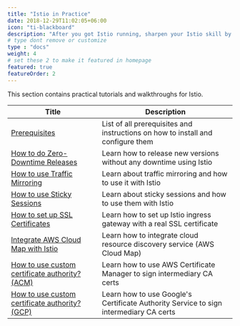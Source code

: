 ```yaml
---
title: "Istio in Practice"
date: 2018-12-29T11:02:05+06:00
icon: "ti-blackboard"
description: "After you got Istio running, sharpen your Istio skill by following these tutorials."
# type dont remove or customize
type : "docs"
weight: 4
# set these 2 to make it featured in homepage
featured: true
featureOrder: 2
---
```


This section contains practical tutorials and walkthroughs for Istio.


| Title | Description |
| --- | --- |
| [Prerequisites](/istio-in-practice/prerequisites) | List of all prerequisites and instructions on how to install and configure them |
| [How to do Zero-Downtime Releases](/istio-in-practice/zero-downtime-releases) | Learn how to release new versions without any downtime using Istio |
| [How to use Traffic Mirroring](/istio-in-practice/traffic-mirroring) | Learn about traffic mirroring and how to use it with Istio |
| [How to use Sticky Sessions](/istio-in-practice/sticky-sessions) | Learn about sticky sessions and how to use them with Istio |
| [How to set up SSL Certificates](/istio-in-practice/setting-up-ssl-certs) | Learn how to set up Istio ingress gateway with a real SSL certificate |
| [Integrate AWS Cloud Map with Istio](/istio-in-practice/aws-cloudmap-integration) | Learn how to integrate cloud resource discovery service (AWS Cloud Map) |
| [How to use custom certificate authority? (ACM)](/istio-in-practice/custom-ca-aws) | Learn how to use AWS Certificate Manager to sign intermediary CA certs |
| [How to use custom certificate authority? (GCP)](/istio-in-practice/custom-ca-gcp) | Learn how to use Google's Certificate Authority Service to sign intermediary CA certs |
